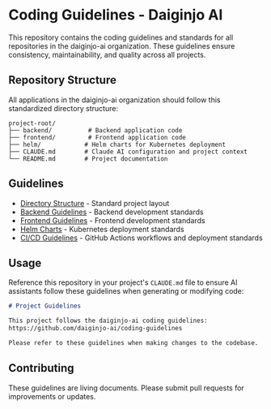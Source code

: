 # Coding Guidelines - Daiginjo AI

This repository contains the coding guidelines and standards for all repositories in the daiginjo-ai organization. These guidelines ensure consistency, maintainability, and quality across all projects.

## Repository Structure

All applications in the daiginjo-ai organization should follow this standardized directory structure:

```
project-root/
├── backend/          # Backend application code
├── frontend/         # Frontend application code
├── helm/            # Helm charts for Kubernetes deployment
├── CLAUDE.md        # Claude AI configuration and project context
└── README.md        # Project documentation
```

## Guidelines

- [Directory Structure](./docs/directory-structure.md) - Standard project layout
- [Backend Guidelines](./docs/backend-guidelines.md) - Backend development standards
- [Frontend Guidelines](./docs/frontend-guidelines.md) - Frontend development standards
- [Helm Charts](./docs/helm-guidelines.md) - Kubernetes deployment standards
- [CI/CD Guidelines](./docs/cicd-guidelines.md) - GitHub Actions workflows and deployment standards

## Usage

Reference this repository in your project's `CLAUDE.md` file to ensure AI assistants follow these guidelines when generating or modifying code:

```markdown
# Project Guidelines

This project follows the daiginjo-ai coding guidelines:
https://github.com/daiginjo-ai/coding-guidelines

Please refer to these guidelines when making changes to the codebase.
```

## Contributing

These guidelines are living documents. Please submit pull requests for improvements or updates.

